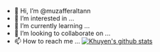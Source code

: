 - 👋 Hi, I’m @muzafferaltann
- 👀 I’m interested in ...
- 🌱 I’m currently learning ...
- 💞️ I’m looking to collaborate on ...
- 📫 How to reach me ...
[![Khuyen's github stats](https://github-readme-stats.vercel.app/api?username=khuyentran1401&count_private=true&show_icons=true&theme=radical&hide_rank=false)](https://github.com/anuraghazra/github-readme-stats)

<!---
muzafferaltann/muzafferaltann is a ✨ special ✨ repository because its `README.md` (this file) appears on your GitHub profile.
You can click the Preview link to take a look at your changes.
--->
